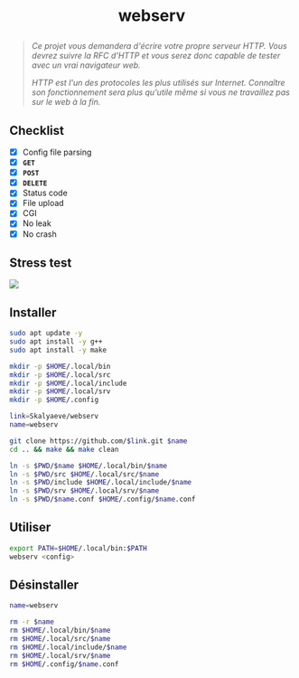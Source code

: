 # <p align="center">webserv</p>
> *Ce projet vous demandera d'écrire votre propre serveur HTTP. Vous devrez suivre la RFC d'HTTP et vous serez donc capable de tester avec un vrai navigateur web.*
>
> *HTTP est l'un des protocoles les plus utilisés sur Internet. Connaître son fonctionnement sera plus qu'utile même si vous ne travaillez pas sur le web à la fin.*

## Checklist
- [x] Config file parsing
- [x] **`GET`**
- [x] **`POST`**
- [x] **`DELETE`**
- [x] Status code
- [x] File upload
- [x] CGI
- [x] No leak
- [x] No crash

## Stress test
![](https://github.com/Skalyaeve/images-1/blob/main/screenshot/webserv.png)

## Installer
```bash
sudo apt update -y
sudo apt install -y g++
sudo apt install -y make
```
```bash
mkdir -p $HOME/.local/bin
mkdir -p $HOME/.local/src
mkdir -p $HOME/.local/include
mkdir -p $HOME/.local/srv
mkdir -p $HOME/.config
```
```bash
link=Skalyaeve/webserv
name=webserv

git clone https://github.com/$link.git $name
cd .. && make && make clean

ln -s $PWD/$name $HOME/.local/bin/$name
ln -s $PWD/src $HOME/.local/src/$name
ln -s $PWD/include $HOME/.local/include/$name
ln -s $PWD/srv $HOME/.local/srv/$name
ln -s $PWD/$name.conf $HOME/.config/$name.conf
```

## Utiliser
```bash
export PATH=$HOME/.local/bin:$PATH
webserv <config>
```

## Désinstaller
```bash
name=webserv

rm -r $name
rm $HOME/.local/bin/$name
rm $HOME/.local/src/$name
rm $HOME/.local/include/$name
rm $HOME/.local/srv/$name
rm $HOME/.config/$name.conf
```
